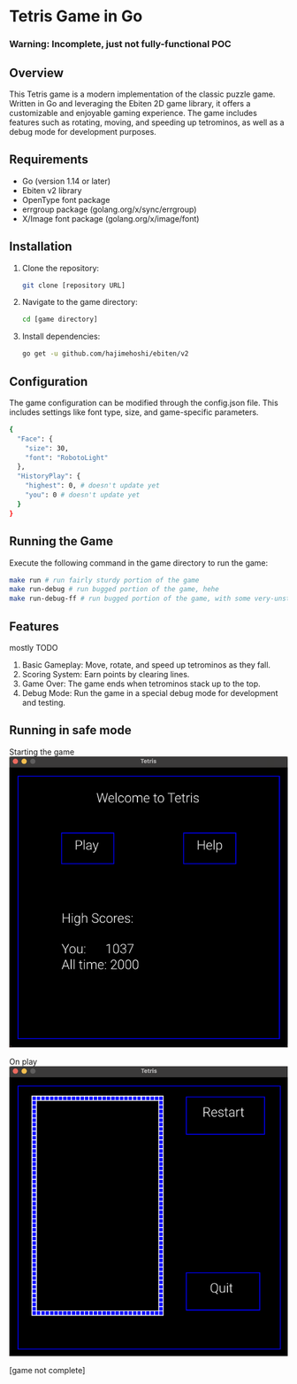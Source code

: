 # Tetris Game in Go
### Warning: Incomplete, just not fully-functional POC

## Overview
This Tetris game is a modern implementation of the classic puzzle game. Written in Go and leveraging the Ebiten 2D game library, it offers a customizable and enjoyable gaming experience. The game includes features such as rotating, moving, and speeding up tetrominos, as well as a debug mode for development purposes.

## Requirements
- Go (version 1.14 or later)
- Ebiten v2 library
- OpenType font package
- errgroup package (golang.org/x/sync/errgroup)
- X/Image font package (golang.org/x/image/font)

## Installation

1. Clone the repository:
   ```bash
   git clone [repository URL]
2. Navigate to the game directory:

    ```bash
    cd [game directory]
3. Install dependencies:
    ```bash
    go get -u github.com/hajimehoshi/ebiten/v2

## Configuration
The game configuration can be modified through the config.json file. This includes settings like font type, size, and game-specific parameters.
```bash
{
  "Face": {
    "size": 30,
    "font": "RobotoLight"
  },
  "HistoryPlay": {
    "highest": 0, # doesn't update yet
    "you": 0 # doesn't update yet
  }
}
```

## Running the Game
Execute the following command in the game directory to run the game:
```bash
make run # run fairly sturdy portion of the game
make run-debug # run bugged portion of the game, hehe
make run-debug-ff # run bugged portion of the game, with some very-unstable featureflags
```

## Features 
mostly TODO
1. Basic Gameplay: Move, rotate, and speed up tetrominos as they fall.
2. Scoring System: Earn points by clearing lines.
3. Game Over: The game ends when tetrominos stack up to the top. 
4. Debug Mode: Run the game in a special debug mode for development and testing.

## Running in safe mode
Starting the game
![Alt text](web/assets/Tetris-A.png)

On play
![Alt text](web/assets/Tetris-B.png)

[game not complete]